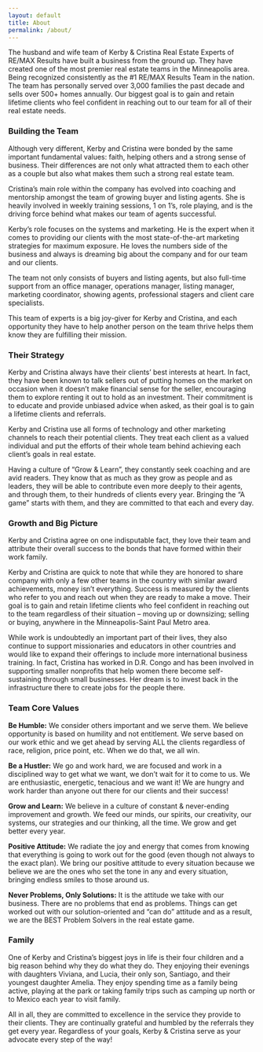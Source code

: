 ```yaml
---
layout: default
title: About
permalink: /about/
---
```


The husband and wife team of Kerby & Cristina Real Estate Experts of RE/MAX Results have built a business from the ground up. They have created one of the most premier real estate teams in the Minneapolis area. Being recognized consistently as the \#1 RE/MAX Results Team in the nation. The team has personally served over 3,000 families the past decade and sells over 500+ homes annually. Our biggest goal is to gain and retain lifetime clients who feel confident in reaching out to our team for all of their real estate needs.

### Building the Team

Although very different, Kerby and Cristina were bonded by the same important fundamental values: faith, helping others and a strong sense of business. Their differences are not only what attracted them to each other as a couple but also what makes them such a strong real estate team.

Cristina’s main role within the company has evolved into coaching and mentorship amongst the team of growing buyer and listing agents. She is heavily involved in weekly training sessions, 1 on 1’s, role playing, and is the driving force behind what makes our team of agents successful.

Kerby’s role focuses on the systems and marketing. He is the expert when it comes to providing our clients with the most state-of-the-art marketing strategies for maximum exposure. He loves the numbers side of the business and always is dreaming big about the company and for our team and our clients.

The team not only consists of buyers and listing agents, but also full-time support from an office manager, operations manager, listing manager, marketing coordinator, showing agents, professional stagers and client care specialists.

This team of experts is a big joy-giver for Kerby and Cristina, and each opportunity they have to help another person on the team thrive helps them know they are fulfilling their mission.

### Their Strategy

Kerby and Cristina always have their clients’ best interests at heart. In fact, they have been known to talk sellers out of putting homes on the market on occasion when it doesn’t make financial sense for the seller, encouraging them to explore renting it out to hold as an investment. Their commitment is to educate and provide unbiased advice when asked, as their goal is to gain a lifetime clients and referrals.

Kerby and Cristina use all forms of technology and other marketing channels to reach their potential clients. They treat each client as a valued individual and put the efforts of their whole team behind achieving each client’s goals in real estate.

Having a culture of “Grow & Learn”, they constantly seek coaching and are avid readers. They know that as much as they grow as people and as leaders, they will be able to contribute even more deeply to their agents, and through them, to their hundreds of clients every year. Bringing the “A game” starts with them, and they are committed to that each and every day.

### Growth and Big Picture

Kerby and Cristina agree on one indisputable fact, they love their team and attribute their overall success to the bonds that have formed within their work family.

Kerby and Cristina are quick to note that while they are honored to share company with only a few other teams in the country with similar award achievements, money isn’t everything. Success is measured by the clients who refer to you and reach out when they are ready to make a move. Their goal is to gain and retain lifetime clients who feel confident in reaching out to the team regardless of their situation – moving up or downsizing; selling or buying, anywhere in the Minneapolis-Saint Paul Metro area.

While work is undoubtedly an important part of their lives, they also continue to support missionaries and educators in other countries and would like to expand their offerings to include more international business training. In fact, Cristina has worked in D.R. Congo and has been involved in supporting smaller nonprofits that help women there become self-sustaining through small businesses. Her dream is to invest back in the infrastructure there to create jobs for the people there.

### Team Core Values

**Be Humble:**&nbsp;We consider others important and we serve them. We believe opportunity is based on humility and not entitlement. We serve based on our work ethic and we get ahead by serving ALL the clients regardless of race, religion, price point, etc. When we do that, we all win.&nbsp;

**Be a Hustler:**&nbsp;We go and work hard, we are focused and work in a disciplined way to get what we want, we don’t wait for it to come to us. We are enthusiastic, energetic, tenacious and we want it\! We are hungry and work harder than anyone out there for our clients and their success\!

**Grow and Learn:**&nbsp;We believe in a culture of constant & never-ending improvement and growth. We feed our minds, our spirits, our creativity, our systems, our strategies and our thinking, all the time. We grow and get better every year.

**Positive Attitude:**&nbsp;We radiate the joy and energy that comes from knowing that everything is going to work out for the good (even though not always to the exact plan). We bring our positive attitude to every situation because we believe we are the ones who set the tone in any and every situation, bringing endless smiles to those around us.

**Never Problems, Only Solutions:**&nbsp;It is the attitude we take with our business. There are no problems that end as problems. Things can get worked out with our solution-oriented and “can do” attitude and as a result, we are the BEST Problem Solvers in the real estate game.

### Family

One of Kerby and Cristina’s biggest joys in life is their four children and a big reason behind why they do what they do. They enjoying their evenings with daughters Viviana, and Lucia, their only son, Santiago, and their youngest daughter Amelia. They enjoy spending time as a family being active, playing at the park or taking family trips such as camping up north or to Mexico each year to visit family.

All in all, they are committed to excellence in the service they provide to their clients. They are continually grateful and humbled by the referrals they get every year. Regardless of your goals, Kerby & Cristina serve as your advocate every step of the way\!

&nbsp;